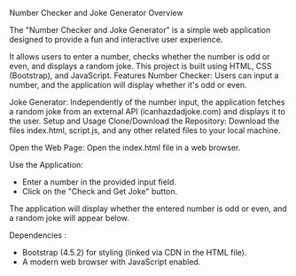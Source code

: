 Number Checker and Joke Generator
Overview

The "Number Checker and Joke Generator" is a simple web application designed to provide a fun and interactive user experience. 

It allows users to enter a number, checks whether the number is odd or even, and displays a random joke. This project is built using HTML, CSS (Bootstrap), and JavaScript.
Features
Number Checker: Users can input a number, and the application will display whether it's odd or even.

Joke Generator: Independently of the number input, the application fetches a random joke from an external API (icanhazdadjoke.com) and displays it to the user.
Setup and Usage
Clone/Download the Repository: Download the files index.html, script.js, and any other related files to your local machine.

Open the Web Page: Open the index.html file in a web browser.

Use the Application:
  - Enter a number in the provided input field.
  - Click on the "Check and Get Joke" button.


The application will display whether the entered number is odd or even, and a random joke will appear below.

Dependencies :
  - Bootstrap (4.5.2) for styling (linked via CDN in the HTML file).
  - A modern web browser with JavaScript enabled.
